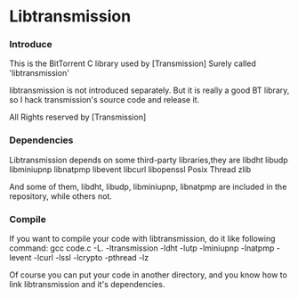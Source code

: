 Libtransmission
==========================

### Introduce

This is the BitTorrent C library used by [Transmission]
Surely called 'libtransmission'

libtransmission is not introduced separately.
But it is really a good BT library, so I hack transmission's source code
and release it. 

All Rights reserved by [Transmission]


### Dependencies
Libtransmission depends on some third-party libraries,they are
			libdht
			libudp
			libminiupnp
			libnatpmp
			libevent
			libcurl
			libopenssl
			Posix Thread
			zlib

And some of them, libdht, libudp, libminiupnp, libnatpmp are included in
the repository, while others not.

### Compile
If you want to compile your code with libtransmission, do it like following
command:
			gcc code.c -L. -ltransmission -ldht -lutp -lminiupnp -lnatpmp -levent -lcurl -lssl -lcrypto -pthread -lz

Of course you can put your code in another directory,
   and you know how to link libtransmission and it's dependencies.


[Tranmission]:http://www.transmissionbt.com/
